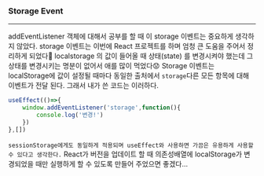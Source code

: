 ### Storage Event

---

addEventListener 객체에 대해서 공부를 할 때 이 storage 이벤트는 중요하게 생각하지 않았다.
storage 이벤트는 이번에 React 프로젝트를 하며 엄청 큰 도움을 주어서 정리하게 되었다🙂
localstorage 의 값이 들어올 때 상태(state) 를 변경시켜야 했는데 그 상태를 변경시키는 명분이 없어서 애를 많이 먹었다😟
Storage 이벤트는
localStorage에 값이 설정될 때마다 동일한 출처에서 `storage`다른 모든 항목에 대해 이벤트가 전달 된다.
그래서 내가 쓴 코드는 이러하다.

```jsx
useEffect(()=>{
	window.addEventListener('storage',function(){
		console.log('변경!')
	})
},[])
```

`sessionStorage에게도 동일하게 적용되며 useEffect와 사용하면 가끔은 유용하게 사용할 수 있다고 생각한다.`
React가 버전을 업데이트 할 때 의존성배열에 localStorage가 변경되었을 때만 실행하게 할 수 있도록 만들어 주었으면 좋겠다…